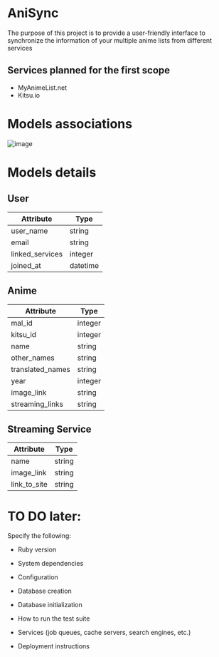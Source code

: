 # AniSync

The purpose of this project is to provide a user-friendly interface to synchronize the information of your multiple anime lists from different services

## Services planned for the first scope

* MyAnimeList.net
* Kitsu.io

# Models associations

![image](https://drive.google.com/uc?export=view&id=1R6VfYM-FM5TMcolnofxQ_p12lENI_5fr)

# Models details

## User

| Attribute       | Type        |
| -----------     | ----------- |
| user_name       | string      |
| email           | string      |
| linked_services | integer     |
| joined_at       | datetime    |

## Anime

| Attribute       | Type        |
| -----------     | ----------- |
| mal_id          | integer     |
| kitsu_id        | integer     |
| name            | string      |
| other_names     | string      |
| translated_names| string      |
| year            | integer     |
| image_link      | string      |
| streaming_links | string      |

## Streaming Service

| Attribute       | Type        |
| -----------     | ----------- |
| name            | string      |
| image_link      | string      |
| link_to_site    | string      |


# TO DO later:

Specify the following:

* Ruby version

* System dependencies

* Configuration

* Database creation

* Database initialization

* How to run the test suite

* Services (job queues, cache servers, search engines, etc.)

* Deployment instructions
